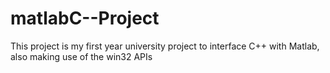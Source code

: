 matlabC--Project
================

This project is my first year university project to interface C++ with Matlab, also making use of the win32 APIs